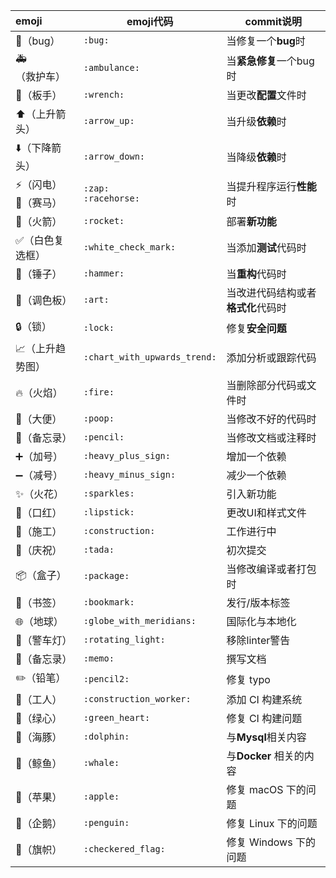 | emoji                                    | emoji代码                    | commit说明                         |
| :--------------------------------------- | ---------------------------- | ---------------------------------- |
| :bug:（bug）                             | `:bug:`                      | 当修复一个**bug**时                |
| :ambulance:（救护车）                    | `:ambulance:`                | 当**紧急修复**一个bug时            |
| :wrench:（板手）                         | `:wrench:`                   | 当更改**配置**文件时               |
| :arrow_up:（上升箭头）                   | `:arrow_up:`                 | 当升级**依赖**时                   |
| :arrow_down:（下降箭头）                 | `:arrow_down:`               | 当降级**依赖**时                   |
| :zap:（闪电） <br />:racehorse:（赛马）  | `:zap:`<br />`:racehorse:`   | 当提升程序运行**性能**时           |
| :rocket:（火箭）                         | `:rocket:`                   | 部署**新功能**                     |
| :white_check_mark:（白色复选框）         | `:white_check_mark:`         | 当添加**测试**代码时               |
| :hammer:（锤子）                         | `:hammer:`                   | 当**重构**代码时                   |
| :art:（调色板）                          | `:art:`                      | 当改进代码结构或者**格式化**代码时 |
| :lock:（锁）                             | `:lock:`                     | 修复**安全问题**                   |
| :chart_with_upwards_trend:（上升趋势图） | `:chart_with_upwards_trend:` | 添加分析或跟踪代码                 |
| :fire:（火焰）                           | `:fire:`                     | 当删除部分代码或文件时             |
| :poop:（大便）                           | `:poop:`                     | 当修改不好的代码时                 |
| :pencil:（备忘录）                       | `:pencil:`                   | 当修改文档或注释时                 |
| :heavy_plus_sign:（加号）                | `:heavy_plus_sign:`          | 增加一个依赖                       |
| :heavy_minus_sign:（减号）               | `:heavy_minus_sign:`         | 减少一个依赖                       |
| :sparkles:（火花）                       | `:sparkles:`                 | 引入新功能                         |
| :lipstick:（口红）                       | `:lipstick:`                 | 更改UI和样式文件                   |
| :construction:（施工）                   | `:construction:`             | 工作进行中                         |
| :tada:（庆祝）                           | `:tada:`                     | 初次提交                           |
| :package:（盒子）                        | `:package:`                  | 当修改编译或者打包时               |
| :bookmark:（书签）                       | `:bookmark:`                 | 发行/版本标签                      |
| :globe_with_meridians:（地球）           | `:globe_with_meridians:`     | 国际化与本地化                     |
| :rotating_light:（警车灯）               | `:rotating_light:`           | 移除linter警告                     |
| :memo:（备忘录）                         | `:memo:`                     | 撰写文档                           |
| :pencil2:（铅笔）                        | `:pencil2:`                  | 修复 typo                          |
| :construction_worker:（工人）            | `:construction_worker:`      | 添加 CI 构建系统                   |
| :green_heart:（绿心）                    | `:green_heart:`              | 修复 CI 构建问题                   |
| :dolphin:（海豚）                        | `:dolphin:`                  | 与**Mysql**相关内容                |
| :whale:（鲸鱼）                          | `:whale:`                    | 与**Docker** 相关的内容            |
| :apple:（苹果）                          | `:apple:`                    | 修复 macOS 下的问题                |
| :penguin:（企鹅）                        | `:penguin:`                  | 修复 Linux 下的问题                |
| :checkered_flag:（旗帜）                 | `:checkered_flag:`           | 修复 Windows 下的问题              |



